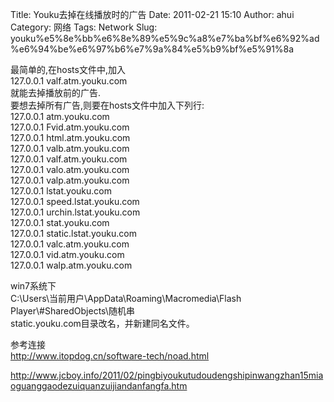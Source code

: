 Title: Youku去掉在线播放时的广告
Date: 2011-02-21 15:10
Author: ahui
Category: 网络
Tags: Network
Slug: youku%e5%8e%bb%e6%8e%89%e5%9c%a8%e7%ba%bf%e6%92%ad%e6%94%be%e6%97%b6%e7%9a%84%e5%b9%bf%e5%91%8a

最简单的,在hosts文件中,加入  
127.0.0.1 valf.atm.youku.com  
就能去掉播放前的广告.  
要想去掉所有广告,则要在hosts文件中加入下列行:  
127.0.0.1 atm.youku.com  
127.0.0.1 Fvid.atm.youku.com  
127.0.0.1 html.atm.youku.com  
127.0.0.1 valb.atm.youku.com  
127.0.0.1 valf.atm.youku.com  
127.0.0.1 valo.atm.youku.com  
127.0.0.1 valp.atm.youku.com  
127.0.0.1 lstat.youku.com  
127.0.0.1 speed.lstat.youku.com  
127.0.0.1 urchin.lstat.youku.com  
127.0.0.1 stat.youku.com  
127.0.0.1 static.lstat.youku.com  
127.0.0.1 valc.atm.youku.com  
127.0.0.1 vid.atm.youku.com  
127.0.0.1 walp.atm.youku.com

win7系统下  
C:\\Users\\当前用户\\AppData\\Roaming\\Macromedia\\Flash
Player\\\#SharedObjects\\随机串  
static.youku.com目录改名，并新建同名文件。

参考连接  
http://www.itopdog.cn/software-tech/noad.html  

http://www.jcboy.info/2011/02/pingbiyoukutudoudengshipinwangzhan15miaoguanggaodezuiquanzuijiandanfangfa.htm
